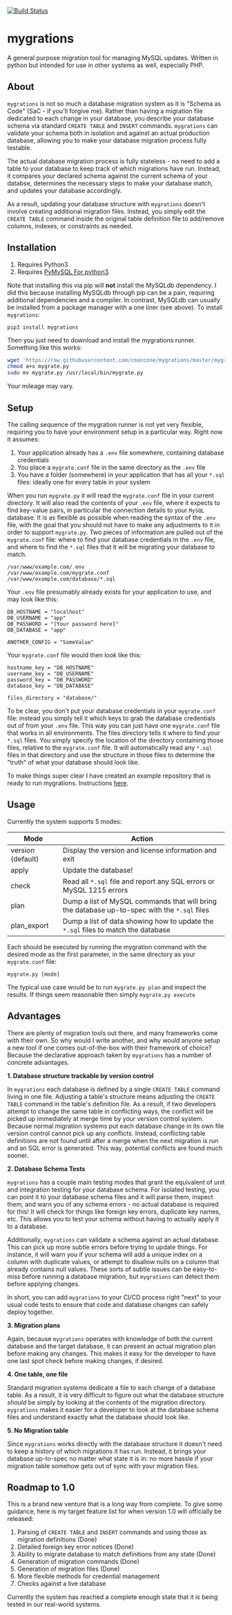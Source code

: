 [![Build Status](https://travis-ci.org/cmancone/mygrations.svg?branch=master)](https://travis-ci.org/cmancone/mygrations)

# mygrations

A general purpose migration tool for managing MySQL updates.  Written in python but intended for use in other systems as well, especially PHP.

## About

`mygrations` is not so much a database migration system as it is "Schema as Code" (SaC - if you'll forgive me).  Rather than having a migration file dedicated to each change in your database, you describe your database schema via standard `CREATE TABLE` and `INSERT` commands.  `mygrations` can validate your schema both in isolation and against an actual production database, allowing you to make your database migration process fully testable.

The actual database migration process is fully stateless - no need to add a table to your database to keep track of which migrations have run.  Instead, it compares your declared schema against the current schema of your databse, determines the necessary steps to make your database match, and updates your database accordingly.

As a result, updating your database structure with `mygrations` doesn't involve creating additional migration files.  Instead, you simply edit the `CREATE TABLE` command inside the original table definition file to add/remove columns, indexes, or constraints as needed.

## Installation

1. Requires Python3
2. Requires [PyMySQL For python3](https://pypi.org/project/PyMySQL/).

Note that installing this via pip will **not** install the MySQLdb dependency.  I did this because installing MySQLdb through pip can be a pain, requiring additional dependencies and a compiler.  In contrast, MySQLdb can usually be installed from a package manager with a one liner (see above).  To install `mygrations`:

```
pip3 install mygrations
```

Then you just need to download and install the mygrations runner.  Something like this works:

```bash
wget 'https://raw.githubusercontent.com/cmancone/mygrations/master/mygrate.py'
chmod a+x mygrate.py
sudo mv mygrate.py /usr/local/bin/mygrate.py
```

Your mileage may vary.

## Setup

The calling sequence of the mygration runner is not yet very flexible, requiring you to have your environment setup in a particular way.  Right now it assumes:

1. Your application already has a `.env` file somewhere, containing database credentials
2. You place a `mygrate.conf` file in the same directory as the `.env` file
3. You have a folder (somewhere) in your application that has all your `*.sql` files: ideally one for every table in your system

When you run `mygrate.py` it will read the `mygrate.conf` file in your current directory.  It will also read the contents of your `.env` file, where it expects to find key-value pairs, in particular the connection details to your `MySQL` database.  It is as flexible as possible when reading the syntax of the `.env` file, with the goal that you should not have to make any adjustments to it in order to support `mygrate.py`.  Two pieces of information are pulled out of the `mygrate.conf` file: where to find your database credentials in the `.env` file, and where to find the `*.sql` files that it will be migrating your database to match.

```
/var/www/example.com/.env
/var/www/example.com/mygrate.conf
/var/www/example.com/database/*.sql
```

Your `.env` file presumably already exists for your application to use, and may look like this:

```
DB_HOSTNAME = "localhost"
DB_USERNAME = "app"
DB_PASSWORD = "[Your password here]"
DB_DATABASE = "app"

ANOTHER_CONFIG = "SomeValue"
```

Your `mygrate.conf` file would then look like this:

```
hostname_key = "DB_HOSTNAME"
username_key = "DB_USERNAME"
password_key = "DB_PASSWORD"
database_key = "DB_DATABASE"

files_directory = "database/"
```

To be clear, you don't put your database credentials in your `mygrate.conf` file: instead you simply tell it which keys to grab the database credentials out of from your `.env` file.  This way you can just have one `mygrate.conf` file that works in all environments.  The files directory tells it where to find your `*.sql` files.  You simply specify the location of the directory containing those files, relative to the `mygrate.conf` file.  It will automatically read any `*.sql` files in that directory and use the structure in those files to determine the "truth" of what your database should look like.

To make things super clear I have created an example repository that is ready to run mygrations.  Instructions [here](https://github.com/cmancone/mygrations_example).

## Usage

Currently the system supports 5 modes:

| Mode              | Action                                                                                       |
| ----------------- | -------------------------------------------------------------------------------------------- |
| version (default) | Display the version and license information and exit                                         |
| apply             | Update the database!                                                                         |
| check             | Read all `*.sql` file and report any SQL errors or MySQL 1215 errors                         |
| plan              | Dump a list of MySQL commands that will bring the database up-to-spec with the `*.sql` files |
| plan_export       | Dump a list of data showing how to update the `*.sql` files to match the database            |

Each should be executed by running the mygration command with the desired mode as the first parameter, in the same directory as your `mygrate.conf` file:

```mygrate.py [mode]```

The typical use case would be to run `mygrate.py plan` and inspect the results.  If things seem reasonable then simply  `mygrate.py execute`

## Advantages

There are plenty of migration tools out there, and many frameworks come with their own.  So why would I write another, and why would anyone setup a new tool if one comes out-of-the-box with their framework of choice?  Because the declarative approach taken by `mygrations` has a number of concrete advantages.

**1. Database structure trackable by version control**

In `mygrations` each database is defined by a single `CREATE TABLE` command living in one file.  Adjusting a table's structure means adjusting the `CREATE TABLE` command in the table's definition file.  As a result, if two developers attempt to change the same table in conflicting ways, the conflict will be picked up immediately at merge time by your version control system.  Because normal migration systems put each database change in its own file version control cannot pick up any conflicts.  Instead, conflicting table definitions are not found until after a merge when the next migration is run and an SQL error is generated.  This way, potential conflicts are found much sooner.

**2. Database Schema Tests**

`mygrations` has a couple main testing modes that grant the equivalent of unit and integration testing for your database schema.  For isolated testing, you can point it to your database schema files and it will parse them, inspect them, and warn you of any schema errors - no actual database is required for this!  It will check for things like foreign key errors, duplicate key names, etc.  This allows you to test your schema without having to actually apply it to a database.

Additionally, `mygrations` can validate a schema against an actual database.  This can pick up more subtle errors before trying to update things.  For instance, it will warn you if your schema will add a unique index on a column with duplicate values, or attempt to disallow nulls on a column that already contains null values.  These sorts of subtle issues can be easy-to-miss before running a database migration, but `mygrations` can detect them before applying changes.

In short, you can add `mygrations` to your CI/CD process right "next" to your usual code tests to ensure that code and database changes can safely deploy together.

**3. Migration plans**

Again, because `mygrations` operates with knowledge of both the current database and the target database, it can present an actual migration plan before making any changes.  This makes it easy for the developer to have one last spot check before making changes, if desired.

**4. One table, one file**

Standard migration systems dedicate a file to each change of a database table.  As a result, it is very difficult to figure out what the database structure *should* be simply by looking at the contents of the migration directory.  `mygrations` makes it easier for a developer to look at the database schema files and understand exactly what the database should look like.

**5. No Migration table**

Since `mygrations` works directly with the database structure it doesn't need to keep a history of which migrations it has run.  Instead, it brings your database up-to-spec no matter what state it is in: no more hassle if your migration table somehow gets out of sync with your migration files.

## Roadmap to 1.0

This is a brand new venture that is a long way from complete.  To give some guidance, here is my target feature list for when version 1.0 will officially be released:

1. Parsing of `CREATE TABLE` and `INSERT` commands and using those as migration definitions (Done)
2. Detailed foreign key error notices (Done)
3. Ability to migrate database to match definitions from any state (Done)
4. Generation of migration commands (Done)
5. Generation of migration files (Done)
6. More flexible methods for credential management
7. Checks against a live database

Currently the system has reached a complete enough state that it is being tested in our real-world systems.
